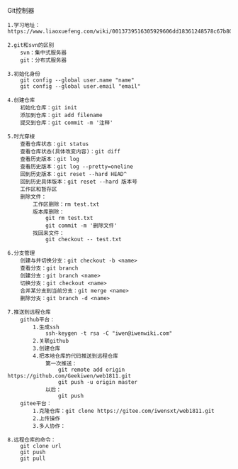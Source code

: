 Git控制器

    1.学习地址：https://www.liaoxuefeng.com/wiki/0013739516305929606dd18361248578c67b8067c8c017b000
    
    2.git和svn的区别
        svn：集中式服务器
        git：分布式服务器   
        
    3.初始化身份
        git config --global user.name "name"
        git config --global user.email "email"
        
    4.创建仓库
        初始化仓库：git init
        添加到仓库：git add filename
        提交到仓库：git commit -m '注释'
        
    5.时光穿梭
        查看仓库状态：git status
        查看仓库状态(具体改变内容)：git diff
        查看历史版本：git log
        查看历史版本：git log --pretty=oneline
        回到历史版本：git reset --hard HEAD^
        回到历史具体版本：git reset --hard 版本号
        工作区和暂存区
        删除文件：
            工作区删除：rm test.txt
            版本库删除：
                git rm test.txt
                git commit -m '删除文件'
            找回来文件：
                git checkout -- test.txt
                
    6.分支管理
        创建与并切换分支：git checkout -b <name>
        查看分支：git branch
        创建分支：git branch <name>
        切换分支：git checkout <name>
        合并某分支到当前分支：git merge <name>
        删除分支：git branch -d <name>
        
    7.推送到远程仓库
        github平台：
            1.生成ssh
                ssh-keygen -t rsa -C "iwen@iwenwiki.com"
            2.关联github
            3.创建仓库
            4.把本地仓库的代码推送到远程仓库
                第一次推送：
                    git remote add origin https://github.com/Geekiwen/web1811.git
                    git push -u origin master
                以后：
                    git push
        gitee平台：
            1.克隆仓库：git clone https://gitee.com/iwensxt/web1811.git
            2.上传操作
            3.多人协作：
            
    8.远程仓库的命令：
        git clone url
        git push
        git pull
